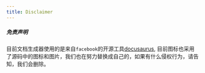 ```yaml
---
title: Disclaimer
---
```


##### 免责声明
目前文档生成器使用的是来自`facebook`的开源工具[docusaurus](https://docusaurus.io/), 目前图标也采用了源码中的图标和图片，我们也在努力替换成自己的，如果有什么侵权行为，请告知，我们会删除。